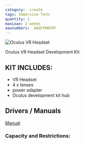 ```yaml
---
category:  create
tags: Immersive-Tech
quantity: 1
maxLoan: 2 weeks
aaunumbers:  AAUCPH0597
---
```

![Oculus VR Headset](https://www.alistdaily.com/wp-content/uploads/2016/01/hero-22592.jpg)

Oculus VR Headset Development Kit
## KIT INCLUDES:
-  VR Headset 
-  4 x lenses 
-  power adapter 
- Oculus development kit hub

## Drivers / Manuals
[Manual](https://www.manualslib.com/manual/1120914/Oculus-Vr-Rift.html)



### Capacity and Restrictions:
